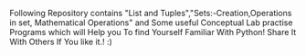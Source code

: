Following Repository contains  "List and Tuples","Sets:-Creation,Operations in set, Mathematical Operations" and Some useful Conceptual Lab practise Programs which will Help you To find Yourself Familiar With Python!
Share It With Others If You like it.! :)
